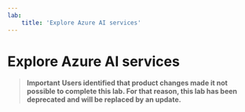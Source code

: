 ```yaml
---
lab:
    title: 'Explore Azure AI services'
---
```


# Explore Azure AI services

> **Important**
> **Users identified that product changes made it not possible to complete this lab. For that reason, this lab has been deprecated and will be replaced by an update.**

